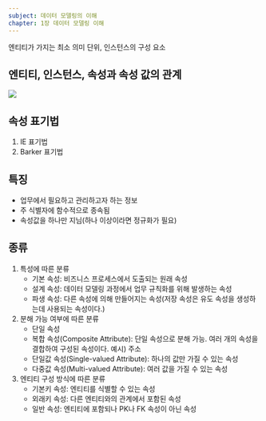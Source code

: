 ```yaml
---
subject: 데이터 모델링의 이해
chapter: 1장 데이터 모델링 이해
---
```

엔티티가 가지는 최소 의미 단위, 인스턴스의 구성 요소

## 엔티티, 인스턴스, 속성과 속성 값의 관계 
![](https://onedrive.live.com/embed?resid=C4F97B3B64AE3E7A%217005&authkey=%21AJswbz7sIXwsvUA&width=1600&height=213)

## 속성 표기법
1. IE 표기법
2. Barker 표기법

## 특징
- 업무에서 필요하고 관리하고자 하는 정보
- 주 식별자에 함수적으로 종속됨
- 속성값을 하나만 지님(하나 이상이라면 정규화가 필요)

## 종류
1. 특성에 따른 분류
	- 기본 속성: 비즈니스 프로세스에서 도출되는 원래 속성
	- 설계 속성: 데이터 모델링 과정에서 업무 규칙화를 위해 발생하는 속성
	- 파생 속성: 다른 속성에 의해 만들어지는 속성(저장 속성은 유도 속성을 생성하는데 사용되는 속성이다.)
2. 분해 가능 여부에 따른 분류
	- 단일 속성
	- 복합 속성(Composite Attribute): 단일 속성으로 분해 가능. 여러 개의 속성을 결합하여 구성된 속성이다.
		예시) 주소
	- 단일값 속성(Single-valued Attribute): 하나의 값만 가질 수 있는 속성
	- 다중값 속성(Multi-valued Attribute): 여러 값을 가질 수 있는 속성
3. 엔티티 구성 방식에 따른 분류
	- 기본키 속성: 엔티티를 식별할 수 있는 속성
	- 외래키 속성: 다른 엔티티와의 관계에서 포함된 속성
	- 일반 속성: 엔티티에 포함되나 PK나 FK 속성이 아닌 속성